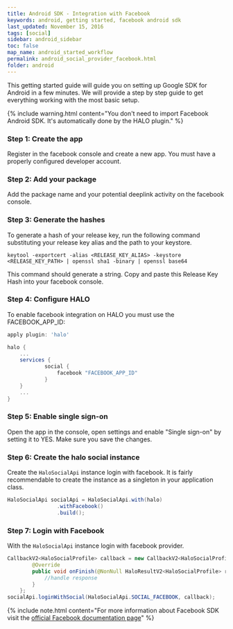 ```yaml
---
title: Android SDK - Integration with Facebook
keywords: android, getting started, facebook android sdk
last_updated: November 15, 2016
tags: [social]
sidebar: android_sidebar
toc: false
map_name: android_started_workflow
permalink: android_social_provider_facebook.html
folder: android
---
```



This getting started guide will guide you on setting up Google  SDK for Android in a few minutes. We will provide a step by step guide to get everything working with the most basic setup.

{% include warning.html content="You don't need to import Facebook Android SDK. It's automatically done by the HALO plugin." %}

### Step 1: Create the app 

Register in the facebook console and create a new app. You must have a properly configured developer account.

### Step 2: Add your package 

Add the package name and your potential deeplink activity on the facebook console.

### Step 3: Generate the hashes

To generate a hash of your release key, run the following command substituting your release key alias and the path to your keystore.

```
keytool -exportcert -alias <RELEASE_KEY_ALIAS> -keystore <RELEASE_KEY_PATH> | openssl sha1 -binary | openssl base64
```
This command should generate a string. Copy and paste this Release Key Hash into your facebook console.

### Step 4: Configure HALO

To enable facebook integration on HALO you must use the FACEBOOK_APP_ID: 

```groovy
apply plugin: 'halo'

halo {
    ...
    services {
            social {
                facebook "FACEBOOK_APP_ID"
            }
    }
    ...
}
```


### Step 5: Enable single sign-on

Open the app in the console, open settings and enable "Single sign-on" by setting it to YES. Make sure you save the changes.

### Step 6: Create the halo social instance 

Create the ```HaloSocialApi``` instance  login with facebook. It is fairly recommendable to create the instance as a singleton in your application class.

```java
HaloSocialApi socialApi = HaloSocialApi.with(halo)
                .withFacebook()
                .build();
```

### Step 7: Login with Facebook

With the ```HaloSocialApi``` instance login with facebook provider.

```java
CallbackV2<HaloSocialProfile> callback = new CallbackV2<HaloSocialProfile>() {
        @Override
        public void onFinish(@NonNull HaloResultV2<HaloSocialProfile> result) {
            //handle response
        }
    };
socialApi.loginWithSocial(HaloSocialApi.SOCIAL_FACEBOOK, callback);
```


{% include note.html content="For more information about Facebook SDK visit the [official Facebook documentation page](https://developers.facebook.com/docs/facebook-login/android)" %}

